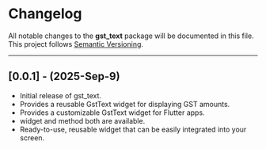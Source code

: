 # Changelog

All notable changes to the **gst_text** package will be documented in this file.  
This project follows [Semantic Versioning](https://semver.org/).

---

## [0.0.1] - (2025-Sep-9)

- Initial release of gst_text.
- Provides a reusable GstText widget for displaying GST amounts.
- Provides a customizable GstText widget for Flutter apps.
- widget and method both are available.
- Ready-to-use, reusable widget that can be easily integrated into your screen.

